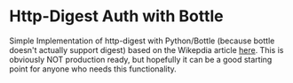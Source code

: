 Http-Digest Auth with Bottle
============================

Simple Implementation of http-digest with Python/Bottle (because bottle doesn't actually support digest) based on the Wikepdia article [here](http://en.wikipedia.org/wiki/Digest_access_authentication). This is obviously NOT production ready, but hopefully it can be a good starting point for anyone who needs this functionality.
